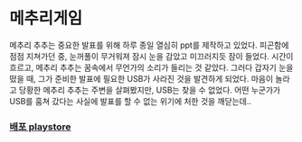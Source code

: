 # 메추리게임
메추리 추추는 중요한 발표를 위해 하루 종일 열심히 ppt를 제작하고 있었다. 피곤함에 점점 지쳐가던 중, 눈꺼풀이 무거워져 잠시 눈을 감았고 미끄러지듯 잠이 들었다.
시간이 흐르고, 메추리 추추는 꿈속에서 무언가의 소리가 들리는 것 같았다. 그러다 갑자기 눈을 떴을 때, 그가 준비한 발표에 필요한 USB가 사라진 것을 발견하게 되었다.
마음이 놀라고 당황한 메추리 추추는 주변을 살펴봤지만, USB는 찾을 수 없었다. 어떤 누군가가 USB를 훔쳐 갔다는 사실에 발표를 할 수 없는 위기에 처한 것을 깨닫는데..

### [배포 playstore](https://play.google.com/store/apps/details?id=com.Rteam.MechuliGame&hl=ko-KR)
